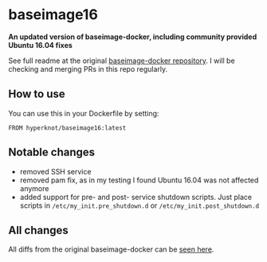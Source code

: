 # baseimage16

**An updated version of baseimage-docker, including community provided Ubuntu 16.04 fixes**

See full readme at the original [baseimage-docker repository](https://github.com/phusion/baseimage-docker). I will be checking and merging PRs in this repo regularly.


## How to use
You can use this in your Dockerfile by setting:

```
FROM hyperknot/baseimage16:latest
```

## Notable changes

- removed SSH service
- removed pam fix, as in my testing I found Ubuntu 16.04 was not affected anymore
- added support for pre- and post- service shutdown scripts. Just place scripts in `/etc/my_init.pre_shutdown.d` or `/etc/my_init.post_shutdown.d`


## All changes

All diffs from the original baseimage-docker can be [seen here](https://github.com/phusion/baseimage-docker/compare/master...hyperknot:master).

